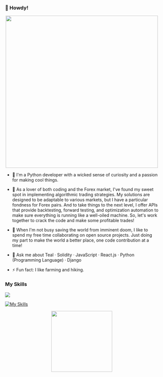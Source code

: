 ### 👋 Howdy! 

<div id="header" align="center">
  <img src="https://media.giphy.com/media/v1.Y2lkPTc5MGI3NjExYzk1MDI3ZGMxMmNhNmZkYzVjNDIyOTU3YjVmYTdhYmU3MTVmZTNiYSZjdD1n/coxQHKASG60HrHtvkt/giphy.gif" width="500"/>
</div>


- 🌱 I'm a Python developer with a wicked sense of curiosity and a passion for making cool things.

- 🔭 As a lover of both coding and the Forex market, I've found my sweet spot in implementing algorithmic trading strategies. My solutions are designed to be adaptable to various markets, but I have a particular fondness for Forex pairs. And to take things to the next level, I offer APIs that provide backtesting, forward testing, and optimization automation to make sure everything is running like a well-oiled machine. So, let's work together to crack the code and make some profitable trades!

- 👯 When I'm not busy saving the world from imminent doom, I like to spend my free time collaborating on open source projects. Just doing my part to make the world a better place, one code contribution at a time!
- 💬 Ask me about Teal · Solidity · JavaScript · React.js · Python (Programming Language) · Django
- ⚡ Fun fact: I like farming and hiking. 


### My Skills
<p >
  <a href="https://skillicons.dev">
    <img src="https://skillicons.dev/icons?i=git,docker" />
  </a>
</p>



[![My Skills](https://skillicons.dev/icons?i=js,html,css,django,python,react)](https://skillicons.dev)
 


<div id="header" align="center">
  <img src="https://media.giphy.com/media/M9gbBd9nbDrOTu1Mqx/giphy.gif" width="200"/>
</div>



<!--
**sattarkarashi/sattarkarashi** is a ✨ _special_ ✨ repository because its `README.md` (this file) appears on your GitHub profile.


        
          

